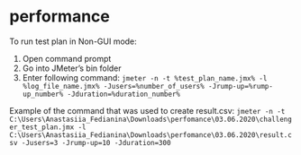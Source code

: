 # performance
To run test plan in Non-GUI mode:
1. Open command prompt
2. Go into JMeter’s bin folder
3. Enter following command: `jmeter -n -t %test_plan_name.jmx% -l %log_file_name.jmx% -Jusers=%number_of_users% -Jrump-up=%rump-up_number% -Jduration=%duration_number%`

Example of the command that was used to create result.csv: `jmeter -n -t C:\Users\Anastasiia_Fedianina\Downloads\perfomance\03.06.2020\challenger_test_plan.jmx -l C:\Users\Anastasiia_Fedianina\Downloads\perfomance\03.06.2020\result.csv -Jusers=3 -Jrump-up=10 -Jduration=300`
